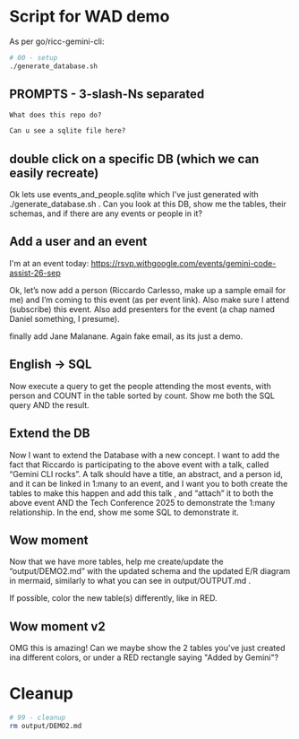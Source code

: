# Script for WAD demo

As per go/ricc-gemini-cli:

```bash
# 00 - setup
./generate_database.sh
```

## PROMPTS - 3-slash-Ns separated


```markdown
What does this repo do?

Can u see a sqlite file here?
```
## double click on a specific DB (which we can easily recreate)

Ok lets use events_and_people.sqlite which I’ve just generated with ./generate_database.sh . Can you look at this DB, show me the tables, their schemas, and if there are any events or people in it?


## Add a user and an event

I'm at an event today: https://rsvp.withgoogle.com/events/gemini-code-assist-26-sep

Ok, let’s now add a person (Riccardo Carlesso, make up a sample email for me) and I’m coming to this event (as per event link). Also make sure I attend (subscribe) this event. Also add presenters for the event (a chap named Daniel something, I presume).

finally add Jane Malanane. Again fake email, as its just a demo.

## English -> SQL

Now execute a query to get the people attending the most events, with person and COUNT in the table sorted by count. Show me both the SQL query AND the result.

## Extend the DB

Now I want to extend the Database with a new concept. I want to add the fact that Riccardo is participating to the above event with a talk, called “Gemini CLI rocks”. A talk should have a title, an abstract, and a person id, and it can be linked in 1:many to an event, and I want you to both create the tables to make this happen and add this talk , and “attach” it to both the above event AND the Tech Conference 2025 to demonstrate the 1:many relationship. In the end, show me some SQL to demonstrate it.


## Wow moment

Now that we have more tables, help me create/update the “output/DEMO2.md” with the updated schema and the updated E/R diagram in mermaid, similarly to what you can see in output/OUTPUT.md .

If possible, color the new table(s) differently, like in RED.

## Wow moment v2

OMG this is amazing! Can we maybe show the 2 tables you've just created ina  different colors, or under a RED rectangle saying "Added by Gemini"?

# Cleanup

```bash
# 99 - cleanup
rm output/DEMO2.md
```
